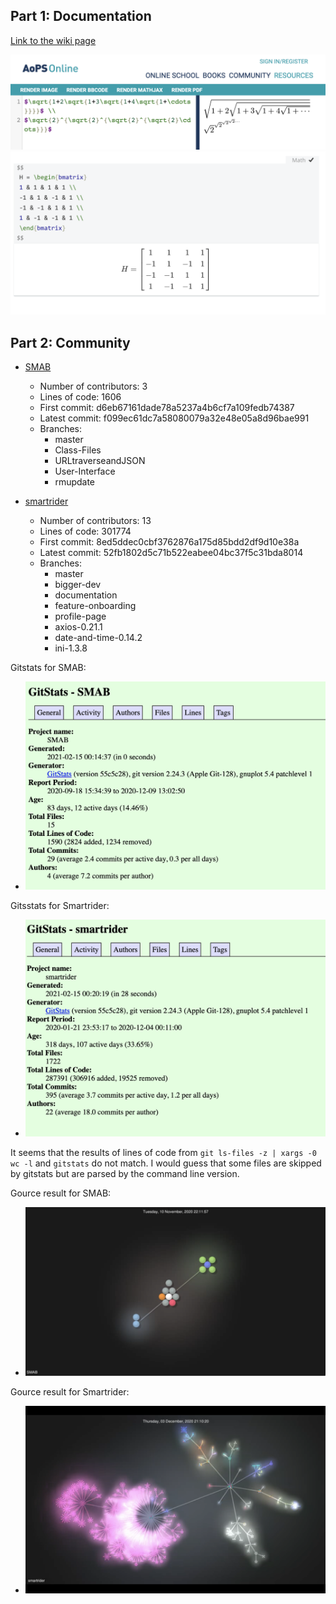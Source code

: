 ## Part 1: Documentation

[Link to the wiki page](https://github.com/Tyromancer/oss-repo-template/wiki)

![formulae](formulae.png)
![hadamard matrix](hadamard.png)

## Part 2: Community

- [SMAB](https://github.com/seanmiller969/smab)

  - Number of contributors: 3
  - Lines of code: 1606
  - First commit: d6eb67161dade78a5237a4b6cf7a109fedb74387
  - Latest commit: f099ec61dc7a58080079a32e48e05a8d96bae991
  - Branches:
    - master
    - Class-Files
    - URLtraverseandJSON
    - User-Interface
    - rmupdate

- [smartrider](https://rcos.io/projects/sirmammingtonham/smartrider/profile)
  - Number of contributors: 13
  - Lines of code: 301774
  - First commit: 8ed5ddec0cbf3762876a175d85bdd2df9d10e38a
  - Latest commit: 52fb1802d5c71b522eabee04bc37f5c31bda8014
  - Branches:
    - master
    - bigger-dev
    - documentation
    - feature-onboarding
    - profile-page
    - axios-0.21.1
    - date-and-time-0.14.2
    - ini-1.3.8

Gitstats for SMAB:

- ![](smab.png)

Gitsstats for Smartrider:

- ![](smartrider.png)

It seems that the results of lines of code from `git ls-files -z | xargs -0 wc -l` and `gitstats` do not match.
I would guess that some files are skipped by gitstats but are parsed by the command line version.

Gource result for SMAB:

- ![](smab-gource.png)

Gource result for Smartrider:

- ![](smartrider-gource.png)
